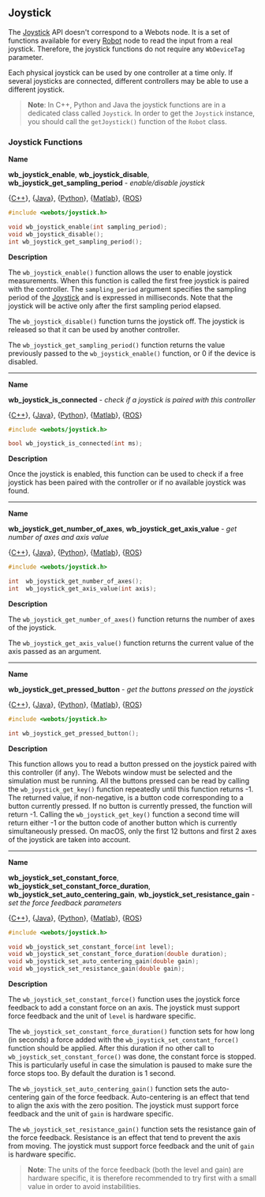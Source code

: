 ## Joystick

The [Joystick](#joystick) API doesn't correspond to a Webots node. It is a set of functions available for every [Robot](robot.md) node to read the input from a real joystick. Therefore, the joystick functions do not require any `WbDeviceTag` parameter.

Each physical joystick can be used by one controller at a time only. If several joysticks are connected, different controllers may be able to use a different joystick.

> **Note**:
In C++, Python and Java the joystick functions are in a dedicated class called
`Joystick`. In order to get the `Joystick` instance, you should call the
`getJoystick()` function of the `Robot` class.

### Joystick Functions

**Name**

**wb\_joystick\_enable**, **wb\_joystick\_disable**, **wb\_joystick\_get\_sampling\_period** - *enable/disable joystick*

{[C++](cpp-api.md#cpp_joystick)}, {[Java](java-api.md#java_joystick)}, {[Python](python-api.md#python_joystick)}, {[Matlab](matlab-api.md#matlab_joystick)}, {[ROS](ros-api.md)}

```c
#include <webots/joystick.h>

void wb_joystick_enable(int sampling_period);
void wb_joystick_disable();
int wb_joystick_get_sampling_period();
```

**Description**

The `wb_joystick_enable()` function allows the user to enable joystick measurements. When this function is called the first free joystick is paired with the controller.
The `sampling_period` argument specifies the sampling period of the [Joystick](#joystick) and is expressed in milliseconds.
Note that the joystick will be active only after the first sampling period elapsed.

The `wb_joystick_disable()` function turns the joystick off. The joystick is released so that it can be used by another controller.

The `wb_joystick_get_sampling_period()` function returns the value previously passed to the `wb_joystick_enable()` function, or 0 if the device is disabled.

---

**Name**

**wb\_joystick\_is\_connected** - *check if a joystick is paired with this controller*

{[C++](cpp-api.md#cpp_joystick)}, {[Java](java-api.md#java_joystick)}, {[Python](python-api.md#python_joystick)}, {[Matlab](matlab-api.md#matlab_joystick)}, {[ROS](ros-api.md)}

```c
#include <webots/joystick.h>

bool wb_joystick_is_connected(int ms);
```

**Description**

Once the joystick is enabled, this function can be used to check if a free joystick has been paired with the controller or if no available joystick was found.

---

**Name**

**wb\_joystick\_get\_number\_of\_axes**,
**wb\_joystick\_get\_axis\_value** - *get number of axes and axis value*

{[C++](cpp-api.md#cpp_joystick)}, {[Java](java-api.md#java_joystick)}, {[Python](python-api.md#python_joystick)}, {[Matlab](matlab-api.md#matlab_joystick)}, {[ROS](ros-api.md)}

```c
#include <webots/joystick.h>

int  wb_joystick_get_number_of_axes();
int  wb_joystick_get_axis_value(int axis);
```

**Description**

The `wb_joystick_get_number_of_axes()` function returns the number of axes of the joystick.

The `wb_joystick_get_axis_value()` function returns the current value of the axis passed as an argument.

---

**Name**

**wb\_joystick\_get\_pressed\_button** - *get the buttons pressed on the joystick*

{[C++](cpp-api.md#cpp_joystick)}, {[Java](java-api.md#java_joystick)}, {[Python](python-api.md#python_joystick)}, {[Matlab](matlab-api.md#matlab_joystick)}, {[ROS](ros-api.md)}

```c
#include <webots/joystick.h>

int wb_joystick_get_pressed_button();
```

**Description**

This function allows you to read a button pressed on the joystick paired with this controller (if any). The Webots window must be selected and the simulation must be running.
All the buttons pressed can be read by calling the `wb_joystick_get_key()` function repeatedly until this function returns -1. The returned value, if non-negative, is a button code corresponding to a button currently pressed. If no button is currently pressed, the function will return -1. Calling the `wb_joystick_get_key()` function a second time will return either -1 or the button code of another button which is currently simultaneously pressed. On macOS, only the first 12 buttons and first 2 axes of the joystick are taken into account.

---

**Name**

**wb\_joystick\_set\_constant\_force**,
**wb\_joystick\_set\_constant\_force\_duration**,
**wb\_joystick\_set\_auto\_centering\_gain**,
**wb\_joystick\_set\_resistance\_gain** - *set the force feedback parameters*

{[C++](cpp-api.md#cpp_joystick)}, {[Java](java-api.md#java_joystick)}, {[Python](python-api.md#python_joystick)}, {[Matlab](matlab-api.md#matlab_joystick)}, {[ROS](ros-api.md)}

```c
#include <webots/joystick.h>

void wb_joystick_set_constant_force(int level);
void wb_joystick_set_constant_force_duration(double duration);
void wb_joystick_set_auto_centering_gain(double gain);
void wb_joystick_set_resistance_gain(double gain);
```

**Description**

The `wb_joystick_set_constant_force()` function uses the joystick force feedback to add a constant force on an axis. The joystick must support force feedback and the unit of `level` is hardware specific.

The `wb_joystick_set_constant_force_duration()` function sets for how long (in seconds) a force added with the `wb_joystick_set_constant_force()` function should be applied. After this duration if no other call to `wb_joystick_set_constant_force()` was done, the constant force is stopped. This is particularly useful in case the simulation is paused to make sure the force stops too. By default the duration is 1 second.

The `wb_joystick_set_auto_centering_gain()` function sets the auto-centering gain of the force feedback. Auto-centering is an effect that tend to align the axis with the zero position. The joystick must support force feedback and the unit of `gain` is hardware specific.

The `wb_joystick_set_resistance_gain()` function sets the resistance gain of the force feedback. Resistance is an effect that tend to prevent the axis from moving. The joystick must support force feedback and the unit of `gain` is hardware specific.

> **Note**:
The units of the force feedback (both the level and gain) are hardware specific, it is therefore recommended to try first with a small value in order to avoid instabilities.
